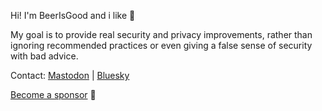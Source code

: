 Hi! I'm BeerIsGood and i like 🍺


My goal is to provide real security and privacy improvements,
rather than ignoring recommended practices or even giving a false sense of security with bad advice.

Contact:
<a rel="me" href="https://infosec.exchange/@beerisgood">Mastodon</a> | <a rel="me" href="https://bsky.app/profile/beerisgood-github.bsky.social">Bluesky</a>

[Become a sponsor](https://github.com/sponsors/beerisgood) 🍻
